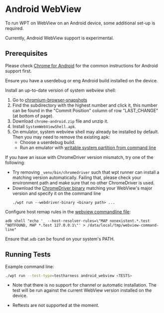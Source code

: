 # Android WebView

To run WPT on WebView on an Android device, some additional set-up is required.

Currently, Android WebView support is experimental.

## Prerequisites

Please check [Chrome for Android](chrome_android.md) for the common instructions for Android support first.

Ensure you have a userdebug or eng Android build installed on the device.

Install an up-to-date version of system webview shell:
1. Go to [chromium-browser-snapshots](https://commondatastorage.googleapis.com/chromium-browser-snapshots/index.html?prefix=Android/)
2. Find the subdirectory with the highest number and click it, this number can be found
   in the "Commit Position" column of row "LAST_CHANGE" (at bottom of page).
3. Download `chrome-android.zip` file and unzip it.
4. Install `SystemWebViewShell.apk`.
5. On emulator, system webview shell may already be installed by default. Then you may need to remove the existing apk:
   * Choose a userdebug build.
   * Run an emulator with
     [writable system partition from command line](https://chromium.googlesource.com/chromium/src/+/HEAD/docs/android_emulator.md/)

If you have an issue with ChromeDriver version mismatch, try one of the following:
  * Try removing `_venv/bin/chromedriver` such that wpt runner can install a matching version
  automatically. Failing that, please check your environment path and make
  sure that no other ChromeDriver is used.
  * Download the [ChromeDriver binary](https://chromedriver.chromium.org/) matching your WebView's major version and specify it on the command line
    ```
    ./wpt run --webdriver-binary <binary path> ...
    ```

Configure host remap rules in the [webview commandline file](https://cs.chromium.org/chromium/src/android_webview/docs/commandline-flags.md?l=57):
```
adb shell "echo '_ --host-resolver-rules=\"MAP nonexistent.*.test ^NOTFOUND, MAP *.test 127.0.0.1\"' > /data/local/tmp/webview-command-line"
```

Ensure that `adb` can be found on your system's PATH.

## Running Tests

Example command line:

```bash
./wpt run --test-type=testharness android_webview <TESTS>
```

* Note that there is no support for channel or automatic installation. The test
  will be run against the current WebView version installed on the device.

* Reftests are not supported at the moment.
